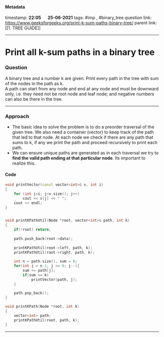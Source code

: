 #### Metadata

timestamp: **22:05**  &emsp;  **25-06-2021**
tags: #imp , #binary_tree 
question link: https://www.geeksforgeeks.org/print-k-sum-paths-binary-tree/
parent link: [[1. TREE GUIDE]]

---

# Print all k-sum paths in a binary tree

### Question

A binary tree and a number k are given. Print every path in the tree with sum of the nodes in the path as k.  
A path can start from any node and end at any node and must be downward only, i.e. they need not be root node and leaf node; and negative numbers can also be there in the tree.

---


### Approach

- The basic idea to solve the problem is to do a preorder traversal of the given tree. We also need a container (vector) to keep track of the path that led to that node. At each node we check if there are any path that sums to k, if any we print the path and proceed recursively to print each path.
- We can ensure unique paths are generated as in each traversal we try to **find the valid path ending at that particular node**. Its important to realize this.

#### Code

``` cpp
void printVector(const vector<int>& v, int i)
{
	for (int j=i; j<v.size(); j++)
		cout << v[j] << " ";
	cout << endl;
}


void printKPathUtil(Node *root, vector<int>& path, int k)
{
	if(!root) return;
	
	path.push_back(root->data);
	
	printKPathUtil(root->left, path, k);
	printKPathUtil(root->right, path, k);
	
	int n = path.size(), sum = 0;
	for(int j = n-1; j >= 0; j--){
	    sum += path[j];
	    if(sum == k)
	        printVector(path, j);
	}
	
	path.pop_back();
}

void printKPath(Node *root, int k)
{
	vector<int> path;
	printKPathUtil(root, path, k);
}

```

---


